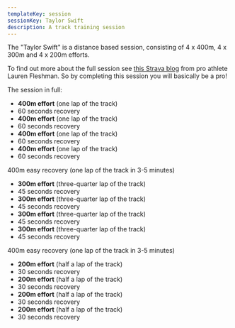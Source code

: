 ```yaml
---
templateKey: session
sessionKey: Taylor Swift
description: A track training session
---
```

The "Taylor Swift" is a distance based session, consisting of 4 x 400m, 4 x 300m and 4 x 200m efforts.

To find out more about the full session see [this Strava blog](https://blog.strava.com/wow-the-taylorswift-9516/) from 
pro athlete Lauren Fleshman. So by completing this session you will basically be a pro! 

The session in full:

* **400m effort** (one lap of the track)
* 60 seconds recovery
* **400m effort** (one lap of the track)
* 60 seconds recovery
* **400m effort** (one lap of the track)
* 60 seconds recovery
* **400m effort** (one lap of the track)
* 60 seconds recovery

400m easy recovery (one lap of the track in 3-5 minutes)

* **300m effort** (three-quarter lap of the track)
* 45 seconds recovery
* **300m effort** (three-quarter lap of the track)
* 45 seconds recovery
* **300m effort** (three-quarter lap of the track)
* 45 seconds recovery
* **300m effort** (three-quarter lap of the track)
* 45 seconds recovery

400m easy recovery (one lap of the track in 3-5 minutes)

* **200m effort** (half a lap of the track)
* 30 seconds recovery
* **200m effort** (half a lap of the track)
* 30 seconds recovery
* **200m effort** (half a lap of the track)
* 30 seconds recovery
* **200m effort** (half a lap of the track)
* 30 seconds recovery
